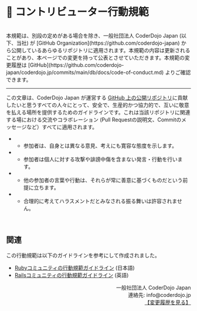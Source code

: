 # 💖 コントリビューター行動規範
<br>
本規範は、別段の定めがある場合を除き、一般社団法人 CoderDojo Japan (以下、当社) が [GitHub Organization](https://github.com/coderdojo-japan) から公開しているあらゆるリポジトリに適用されます。本規範の内容は更新されることがあり、本ページでの変更を持って公表とさせていただきます。本規範の変更履歴は [GitHub](https://github.com/coderdojo-japan/coderdojo.jp/commits/main/db/docs/code-of-conduct.md) よりご確認できます。

-----

この文章は、CoderDojo Japan が運営する [GitHub 上の公開リポジトリ](https://github.com/coderdojo-japan)に貢献したいと思うすべての人々にとって、安全で、生産的かつ協力的で、互いに敬意を払える場所を提供するためのガイドラインです。これは当該リポジトリに関連する場における交流やコラボレーション (Pull Requestの説明文、Commitのメッセージなど）すべてに適用されます。

- - 参加者は、自身とは異なる意見、考えにも寛容な態度を示します。
- - 参加者は個人に対する攻撃や誹謗中傷を含まない発言・行動を行います。
- - 他の参加者の言葉や行動は、それらが常に善意に基づくものだという前提に立ちます。
- - 合理的に考えてハラスメントだとみなされる振る舞いは許容されません。

<br>

## 関連

この行動規範は以下のガイドラインを参考にして作成されました。

- [Rubyコミュニティの行動規範ガイドライン](https://www.ruby-lang.org/ja/conduct/) (日本語)
- [Railsコミュニティの行動規範ガイドライン](https://rubyonrails.org/conduct) (英語)


<div align="right">
一般社団法人 CoderDojo Japan<br>
連絡先: info@coderdojo.jp<br>
<a href='https://github.com/coderdojo-japan/coderdojo.jp/commits/main/db/docs/code-of-conduct.md'>【変更履歴を見る】</a>
</div>
